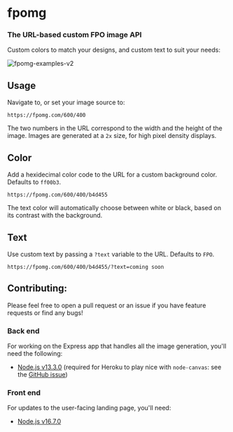 # fpomg

### The URL-based custom FPO image API 
Custom colors to match your designs, and custom text to suit your needs:

![fpomg-examples-v2](https://user-images.githubusercontent.com/30575213/141697854-0edb458f-954b-4554-b683-e3fc675bc70f.png)

## Usage
Navigate to, or set your image source to:

```
https://fpomg.com/600/400
```

The two numbers in the URL correspond to the width and the height of the image. Images are generated at a `2x` size, for high pixel density displays.

## Color

Add a hexidecimal color code to the URL for a custom background color. Defaults to `ff00b3`.

```
https://fpomg.com/600/400/b4d455
```

The text color will automatically choose between white or black, based on its contrast with the background.

## Text

Use custom text by passing a `?text` variable to the URL. Defaults to `FPO`.

```
https://fpomg.com/600/400/b4d455/?text=coming soon
```

## Contributing:

Please feel free to open a pull request or an issue if you have feature requests or find any bugs!  

### Back end
For working on the Express app that handles all the image generation, you'll need the following: 

- [Node.js v13.3.0](https://nodejs.org/en/download/releases/) (required for Heroku to play nice with `node-canvas`: see the [GitHub issue](https://github.com/Automattic/node-canvas/issues/1563))

### Front end
For updates to the user-facing landing page, you'll need:
- [Node.js v16.7.0](https://nodejs.org/en/download/releases/)